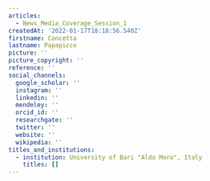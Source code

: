 ```yaml
---
articles:
  - News_Media_Coverage_Session_1
createdAt: '2022-01-17T18:18:56.540Z'
firstname: Concetta
lastname: Papapicco
picture: ''
picture_copyright: ''
reference: ''
social_channels:
  google_scholar: ''
  instagram: ''
  linkedin: ''
  mendeley: ''
  orcid_id: ''
  researchgate: ''
  twitter: ''
  website: ''
  wikipedia: ''
titles_and_institutions:
  - institution: University of Bari "Aldo Moro", Italy
    titles: []
---
```

